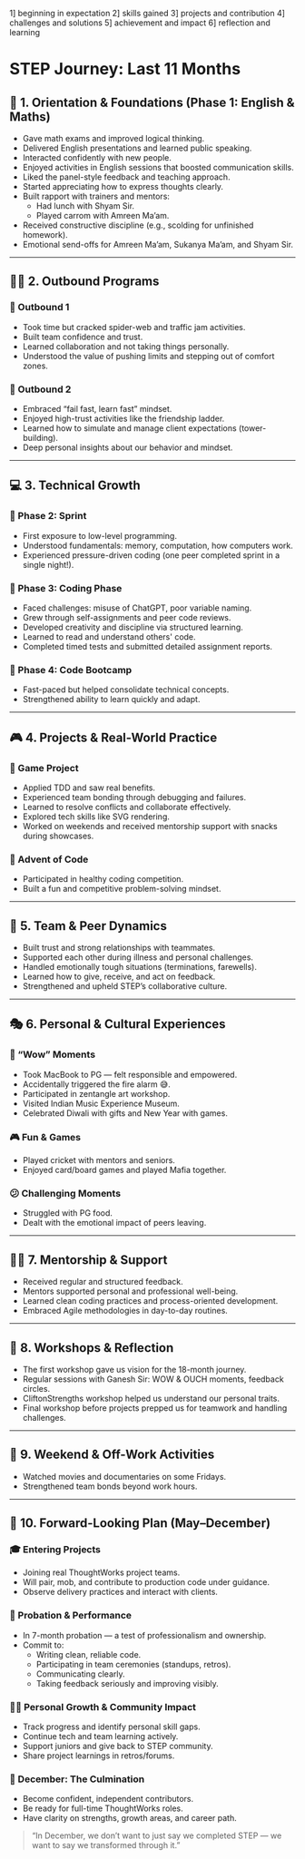 1] beginning in expectation
2] skills gained
3] projects and contribution
4] challenges and solutions
5] achievement and impact
6] reflection and learning

# STEP Journey: Last 11 Months

## 🧭 1. Orientation & Foundations (Phase 1: English & Maths)

- Gave math exams and improved logical thinking.
- Delivered English presentations and learned public speaking.
- Interacted confidently with new people.
- Enjoyed activities in English sessions that boosted communication skills.
- Liked the panel-style feedback and teaching approach.
- Started appreciating how to express thoughts clearly.
- Built rapport with trainers and mentors:
  - Had lunch with Shyam Sir.
  - Played carrom with Amreen Ma’am.
- Received constructive discipline (e.g., scolding for unfinished homework).
- Emotional send-offs for Amreen Ma’am, Sukanya Ma’am, and Shyam Sir.

---

## 🧗‍♀️ 2. Outbound Programs

### 🧩 Outbound 1
- Took time but cracked spider-web and traffic jam activities.
- Built team confidence and trust.
- Learned collaboration and not taking things personally.
- Understood the value of pushing limits and stepping out of comfort zones.

### 🌉 Outbound 2
- Embraced “fail fast, learn fast” mindset.
- Enjoyed high-trust activities like the friendship ladder.
- Learned how to simulate and manage client expectations (tower-building).
- Deep personal insights about our behavior and mindset.

---

## 💻 3. Technical Growth

### 🏁 Phase 2: Sprint
- First exposure to low-level programming.
- Understood fundamentals: memory, computation, how computers work.
- Experienced pressure-driven coding (one peer completed sprint in a single night!).

### 🧠 Phase 3: Coding Phase
- Faced challenges: misuse of ChatGPT, poor variable naming.
- Grew through self-assignments and peer code reviews.
- Developed creativity and discipline via structured learning.
- Learned to read and understand others' code.
- Completed timed tests and submitted detailed assignment reports.

### 🚀 Phase 4: Code Bootcamp
- Fast-paced but helped consolidate technical concepts.
- Strengthened ability to learn quickly and adapt.

---

## 🎮 4. Projects & Real-World Practice

### 🎯 Game Project
- Applied TDD and saw real benefits.
- Experienced team bonding through debugging and failures.
- Learned to resolve conflicts and collaborate effectively.
- Explored tech skills like SVG rendering.
- Worked on weekends and received mentorship support with snacks during showcases.

### 🧩 Advent of Code
- Participated in healthy coding competition.
- Built a fun and competitive problem-solving mindset.

---

## 🤝 5. Team & Peer Dynamics

- Built trust and strong relationships with teammates.
- Supported each other during illness and personal challenges.
- Handled emotionally tough situations (terminations, farewells).
- Learned how to give, receive, and act on feedback.
- Strengthened and upheld STEP’s collaborative culture.

---

## 🎭 6. Personal & Cultural Experiences

### 🎉 “Wow” Moments
- Took MacBook to PG — felt responsible and empowered.
- Accidentally triggered the fire alarm 😅.
- Participated in zentangle art workshop.
- Visited Indian Music Experience Museum.
- Celebrated Diwali with gifts and New Year with games.

### 🎮 Fun & Games
- Played cricket with mentors and seniors.
- Enjoyed card/board games and played Mafia together.

### 😕 Challenging Moments
- Struggled with PG food.
- Dealt with the emotional impact of peers leaving.

---

## 🧑‍🏫 7. Mentorship & Support

- Received regular and structured feedback.
- Mentors supported personal and professional well-being.
- Learned clean coding practices and process-oriented development.
- Embraced Agile methodologies in day-to-day routines.

---

## 🧘 8. Workshops & Reflection

- The first workshop gave us vision for the 18-month journey.
- Regular sessions with Ganesh Sir: WOW & OUCH moments, feedback circles.
- CliftonStrengths workshop helped us understand our personal traits.
- Final workshop before projects prepped us for teamwork and handling challenges.

---

## 🍿 9. Weekend & Off-Work Activities

- Watched movies and documentaries on some Fridays.
- Strengthened team bonds beyond work hours.

---

## 🔮 10. Forward-Looking Plan (May–December)

### 🎓 Entering Projects
- Joining real ThoughtWorks project teams.
- Will pair, mob, and contribute to production code under guidance.
- Observe delivery practices and interact with clients.

### 🧪 Probation & Performance
- In 7-month probation — a test of professionalism and ownership.
- Commit to:
  - Writing clean, reliable code.
  - Participating in team ceremonies (standups, retros).
  - Communicating clearly.
  - Taking feedback seriously and improving visibly.

### 🧑‍🎓 Personal Growth & Community Impact
- Track progress and identify personal skill gaps.
- Continue tech and team learning actively.
- Support juniors and give back to STEP community.
- Share project learnings in retros/forums.

### 🎯 December: The Culmination
- Become confident, independent contributors.
- Be ready for full-time ThoughtWorks roles.
- Have clarity on strengths, growth areas, and career path.

> “In December, we don’t want to just say we completed STEP — we want to say we transformed through it.”
